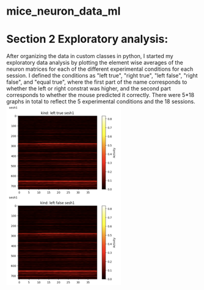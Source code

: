 # mice_neuron_data_ml
# Section 2 Exploratory analysis:
After organizing the data in custom classes in python, I started my exploratory data analysis by plotting the element wise averages of the neuron matrices for each of the different experimental conditions for each session. I defined the conditions as "left true", "right true", "left false", "right false", and "equal true", where the first part of the name corresponds to whether the left or right constrat was higher, and the second part corresponds to whether the mouse predicted it correctly. There were 5*18 graphs in total to reflect the 5 experimental conditions and the 18 sessions. 
<img src="averages_graph.png" alt="Averages Graph" width="300"/>


